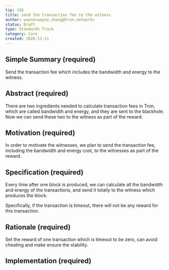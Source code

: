 ```yaml
---
tip: 195
title: send the transaction fee to the witness
author: wayne<wayne.zhang@tron.network>
status: Draft
type: Standards Track
category: Core
created: 2020-11-11
---  
```



## Simple Summary (required)

Send the transaction fee which includes the bandwidth and energy to the witness.

## Abstract (required)

There are two ingredients needed to calculate transaction fees in Tron, which are called bandwidth and energy, and they are sent to the blackhole. Now we can send these two to the witness as part of the reward.


## Motivation (required)

In order to motivate the witnesses, we plan to send the transaction fee, including the bandwidth and energy cost, to the witnesses as part of the reward.

## Specification (required)

Every time after one block is produced, we can calculate all the bandwidth and energy of the transactions, and send it totally to the witness which produces the block.

Specifically, if the transaction is timeout, there will not be any reward for this transaction.


## Rationale (required)

Set the reward of one transaction which is timeout to be zero, can avoid cheating and make ensure the stability.


## Implementation (required)



